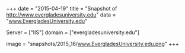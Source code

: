 
+++
date = "2015-04-19"
title = "Snapshot of http://www.evergladesuniversity.edu"
data = "www.EvergladesUniversity.edu"

Server = ["IIS"]
domain = ["evergladesuniversity.edu"]

  image = "snapshots/2015_16/www.EvergladesUniversity.edu.png"
+++
#
